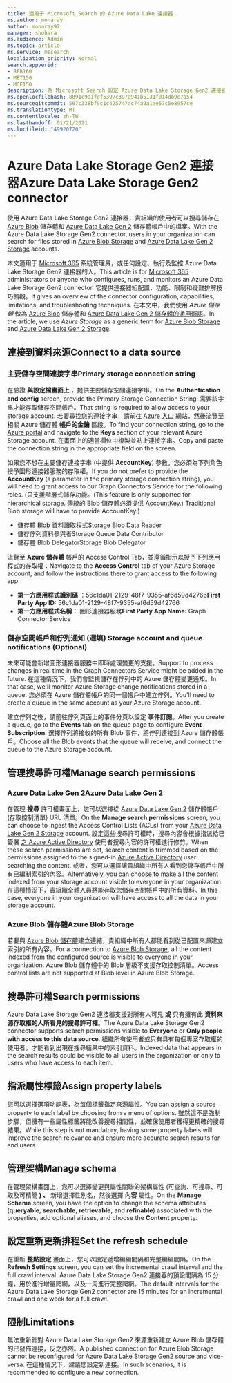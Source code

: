```yaml
---
title: 適用于 Microsoft Search 的 Azure Data Lake 連接器
ms.author: monaray
author: monaray97
manager: shohara
ms.audience: Admin
ms.topic: article
ms.service: mssearch
localization_priority: Normal
search.appverid:
- BFB160
- MET150
- MOE150
description: 為 Microsoft Search 設定 Azure Data Lake Storage Gen2 連接器
ms.openlocfilehash: 8891c9a1fdf5397c397a941b5131f014db9e7a54
ms.sourcegitcommit: 597c338bf9c1c425747ac74a9a1ae57c5e8957ce
ms.translationtype: MT
ms.contentlocale: zh-TW
ms.lasthandoff: 01/21/2021
ms.locfileid: "49920720"
---
```

# <a name="azure-data-lake-storage-gen2-connector"></a><span data-ttu-id="20744-103">Azure Data Lake Storage Gen2 連接器</span><span class="sxs-lookup"><span data-stu-id="20744-103">Azure Data Lake Storage Gen2 connector</span></span>

<span data-ttu-id="20744-104">使用 Azure Data Lake Storage Gen2 連接器，貴組織的使用者可以搜尋儲存在 [Azure Blob](https://docs.microsoft.com/azure/storage/blobs/storage-blobs-introduction) 儲存體和 [Azure Data Lake Gen 2](https://docs.microsoft.com/azure/storage/blobs/data-lake-storage-introduction) 儲存體帳戶中的檔案。</span><span class="sxs-lookup"><span data-stu-id="20744-104">With the Azure Data Lake Storage Gen2 connector, users in your organization can search for files stored in [Azure Blob Storage](https://docs.microsoft.com/azure/storage/blobs/storage-blobs-introduction) and [Azure Data Lake Gen 2 Storage](https://docs.microsoft.com/azure/storage/blobs/data-lake-storage-introduction) accounts.</span></span>

<span data-ttu-id="20744-105">本文適用于 [Microsoft 365](https://www.microsoft.com/microsoft-365) 系統管理員，或任何設定、執行及監控 Azure Data Lake Storage Gen2 連接器的人。</span><span class="sxs-lookup"><span data-stu-id="20744-105">This article is for [Microsoft 365](https://www.microsoft.com/microsoft-365) administrators or anyone who configures, runs, and monitors an Azure Data Lake Storage Gen2 connector.</span></span> <span data-ttu-id="20744-106">它提供連接器組配置、功能、限制和疑難排解技巧概觀。</span><span class="sxs-lookup"><span data-stu-id="20744-106">It gives an overview of the connector configuration, capabilities, limitations, and troubleshooting techniques.</span></span> <span data-ttu-id="20744-107">在本文中，我們使用 *Azure 儲存體* 做為 [Azure Blob](https://docs.microsoft.com/azure/storage/blobs/storage-blobs-introduction) 儲存體和 [Azure Data Lake Gen 2 儲存體的通用術語](https://docs.microsoft.com/azure/storage/blobs/data-lake-storage-introduction)。</span><span class="sxs-lookup"><span data-stu-id="20744-107">In the article, we use *Azure Storage* as a generic term for [Azure Blob Storage](https://docs.microsoft.com/azure/storage/blobs/storage-blobs-introduction) and [Azure Data Lake Gen 2 Storage](https://docs.microsoft.com/azure/storage/blobs/data-lake-storage-introduction).</span></span>

## <a name="connect-to-a-data-source"></a><span data-ttu-id="20744-108">連接到資料來源</span><span class="sxs-lookup"><span data-stu-id="20744-108">Connect to a data source</span></span>

### <a name="primary-storage-connection-string"></a><span data-ttu-id="20744-109">主要儲存空間連接字串</span><span class="sxs-lookup"><span data-stu-id="20744-109">Primary storage connection string</span></span>

<span data-ttu-id="20744-110">在驗證 **與設定檔畫面上** ，提供主要儲存空間連接字串。</span><span class="sxs-lookup"><span data-stu-id="20744-110">On the **Authentication and config** screen, provide the Primary Storage Connection String.</span></span> <span data-ttu-id="20744-111">需要該字串才能存取儲存空間帳戶。</span><span class="sxs-lookup"><span data-stu-id="20744-111">That string is required to allow access to your storage account.</span></span> <span data-ttu-id="20744-112">若要尋找您的連接字串，請前往 [Azure 入口](https://ms.portal.azure.com/#home) 網站，然後流覽至相關 Azure 儲存體 **帳戶的金鑰** 區段。</span><span class="sxs-lookup"><span data-stu-id="20744-112">To find your connection string, go to the [Azure portal](https://ms.portal.azure.com/#home) and navigate to the **Keys** section of your relevant Azure Storage account.</span></span> <span data-ttu-id="20744-113">在畫面上的適當欄位中複製並貼上連接字串。</span><span class="sxs-lookup"><span data-stu-id="20744-113">Copy and paste the connection string in the appropriate field on the screen.</span></span>

<span data-ttu-id="20744-114">如果您不想在主要儲存連接字串 (中提供 **AccountKey**) 參數，您必須為下列角色授予圖形連接器服務的存取權。</span><span class="sxs-lookup"><span data-stu-id="20744-114">If you do not prefer to provide the **AccountKey** (a parameter in the primary storage connection string), you will need to grant access to our Graph Connectors Service for the following roles.</span></span> <span data-ttu-id="20744-115"> (只支援階層式儲存功能。</span><span class="sxs-lookup"><span data-stu-id="20744-115">(This feature is only supported for hierarchical storage.</span></span> <span data-ttu-id="20744-116">傳統的 Blob 儲存體必須提供 AccountKey.) </span><span class="sxs-lookup"><span data-stu-id="20744-116">Traditional Blob storage will have to provide AccountKey.)</span></span>
* <span data-ttu-id="20744-117">儲存體 Blob 資料讀取程式</span><span class="sxs-lookup"><span data-stu-id="20744-117">Storage Blob Data Reader</span></span>
* <span data-ttu-id="20744-118">儲存佇列資料參與者</span><span class="sxs-lookup"><span data-stu-id="20744-118">Storage Queue Data Contributor</span></span>
* <span data-ttu-id="20744-119">儲存體 Blob Delegator</span><span class="sxs-lookup"><span data-stu-id="20744-119">Storage Blob Delegator</span></span>

<span data-ttu-id="20744-120">流覽至 **Azure 儲存體** 帳戶的 Access Control Tab，並遵循指示以授予下列應用程式的存取權：</span><span class="sxs-lookup"><span data-stu-id="20744-120">Navigate to the **Access Control** tab of your Azure Storage account, and follow the instructions there to grant access to the following app:</span></span>

* <span data-ttu-id="20744-121">**第一方應用程式識別碼** ：56c1da01-2129-48f7-9355-af6d59d42766</span><span class="sxs-lookup"><span data-stu-id="20744-121">**First Party App ID:** 56c1da01-2129-48f7-9355-af6d59d42766</span></span>
* <span data-ttu-id="20744-122">**第一方應用程式名稱：** 圖形連接器服務</span><span class="sxs-lookup"><span data-stu-id="20744-122">**First Party App Name:** Graph Connector Service</span></span>

### <a name="storage-account-and-queue-notifications-optional"></a><span data-ttu-id="20744-123">儲存空間帳戶和佇列通知 (選填) </span><span class="sxs-lookup"><span data-stu-id="20744-123">Storage account and queue notifications (Optional)</span></span>

<span data-ttu-id="20744-124">未來可能會新增圖形連接器服務中即時處理變更的支援。</span><span class="sxs-lookup"><span data-stu-id="20744-124">Support to process changes in real time in the Graph Connectors Service might be added in the future.</span></span> <span data-ttu-id="20744-125">在這種情況下，我們會監視儲存在佇列中的 Azure 儲存體變更通知。</span><span class="sxs-lookup"><span data-stu-id="20744-125">In that case, we'll monitor Azure Storage change notifications stored in a queue.</span></span> <span data-ttu-id="20744-126">您必須在 Azure 儲存體帳戶的同一個帳戶中建立佇列。</span><span class="sxs-lookup"><span data-stu-id="20744-126">You'll need to create a queue in the same account as your Azure Storage account.</span></span>

<span data-ttu-id="20744-127">建立佇列之後，請前往佇列頁面上的事件分頁以設定 **事件訂閱**。</span><span class="sxs-lookup"><span data-stu-id="20744-127">After you create a queue, go to the **Events** tab on the queue page to configure **Event Subscription**.</span></span> <span data-ttu-id="20744-128">選擇佇列將接收的所有 Blob 事件，將佇列連接到 Azure 儲存體帳戶。</span><span class="sxs-lookup"><span data-stu-id="20744-128">Choose all the Blob events that the queue will receive, and connect the queue to the Azure Storage account.</span></span>

## <a name="manage-search-permissions"></a><span data-ttu-id="20744-129">管理搜尋許可權</span><span class="sxs-lookup"><span data-stu-id="20744-129">Manage search permissions</span></span>

### <a name="azure-data-lake-gen-2"></a><span data-ttu-id="20744-130">Azure Data Lake Gen 2</span><span class="sxs-lookup"><span data-stu-id="20744-130">Azure Data Lake Gen 2</span></span>

<span data-ttu-id="20744-131">在管理 **搜尋** 許可權畫面上，您可以選擇從 [Azure Data Lake Gen 2](https://docs.microsoft.com/azure/storage/blobs/data-lake-storage-introduction) 儲存體帳戶 (存取控制清單) URL 清單。</span><span class="sxs-lookup"><span data-stu-id="20744-131">On the **Manage search permissions** screen, you can choose to ingest the Access Control Lists (ACLs) from your [Azure Data Lake Gen 2 Storage](https://docs.microsoft.com/azure/storage/blobs/data-lake-storage-introduction) account.</span></span> <span data-ttu-id="20744-132">設定這些搜尋許可權時，搜尋內容會根據指派給已簽署 [之 Azure Active Directory](https://docs.microsoft.com/azure/active-directory/) 使用者搜尋內容的許可權進行修剪。</span><span class="sxs-lookup"><span data-stu-id="20744-132">When these search permissions are set, search content is trimmed based on the permissions assigned to the signed-in [Azure Active Directory](https://docs.microsoft.com/azure/active-directory/) user searching the content.</span></span> <span data-ttu-id="20744-133">或者，您可以選擇讓貴組織中所有人看到您儲存帳戶中所有已編制索引的內容。</span><span class="sxs-lookup"><span data-stu-id="20744-133">Alternatively, you can choose to make all the content indexed from your storage account visible to everyone in your organization.</span></span> <span data-ttu-id="20744-134">在這種情況下，貴組織全體人員將能存取您儲存空間帳戶中的所有資料。</span><span class="sxs-lookup"><span data-stu-id="20744-134">In this case, everyone in your organization will have access to all the data in your storage account.</span></span>

### <a name="azure-blob-storage"></a><span data-ttu-id="20744-135">Azure Blob 儲存體</span><span class="sxs-lookup"><span data-stu-id="20744-135">Azure Blob Storage</span></span>

<span data-ttu-id="20744-136">若要與 [Azure Blob 儲存體](https://docs.microsoft.com/azure/storage/blobs/storage-blobs-introduction)建立連結，貴組織中所有人都能看到從已配置來源建立索引的所有內容。</span><span class="sxs-lookup"><span data-stu-id="20744-136">For a connection to [Azure Blob Storage](https://docs.microsoft.com/azure/storage/blobs/storage-blobs-introduction), all the content indexed from the configured source is visible to everyone in your organization.</span></span> <span data-ttu-id="20744-137">Azure Blob 儲存體中的 Blob 層級不支援存取控制清單。</span><span class="sxs-lookup"><span data-stu-id="20744-137">Access control lists are not supported at Blob level in Azure Blob Storage.</span></span>

## <a name="search-permissions"></a><span data-ttu-id="20744-138">搜尋許可權</span><span class="sxs-lookup"><span data-stu-id="20744-138">Search permissions</span></span>

<span data-ttu-id="20744-139">Azure Data Lake Storage Gen2 連接器支援對所有人可見 **或** 只有擁有此 **資料來源存取權的人所看見的搜尋許可權**。</span><span class="sxs-lookup"><span data-stu-id="20744-139">The Azure Data Lake Storage Gen2 connector supports search permissions visible to **Everyone** or **Only people with access to this data source**.</span></span> <span data-ttu-id="20744-140">組織所有使用者或只有具有每個專案存取權的使用者，才能看到出現在搜尋結果中的索引資料。</span><span class="sxs-lookup"><span data-stu-id="20744-140">Indexed data that appears in the search results could be visible to all users in the organization or only to users who have access to each item.</span></span>

## <a name="assign-property-labels"></a><span data-ttu-id="20744-141">指派屬性標籤</span><span class="sxs-lookup"><span data-stu-id="20744-141">Assign property labels</span></span>

<span data-ttu-id="20744-142">您可以選擇選項功能表，為每個標籤指定來源屬性。</span><span class="sxs-lookup"><span data-stu-id="20744-142">You can assign a source property to each label by choosing from a menu of options.</span></span> <span data-ttu-id="20744-143">雖然這不是強制步驟，但擁有一些屬性標籤將能改善搜尋相關性，並確保使用者獲得更精確的搜尋結果。</span><span class="sxs-lookup"><span data-stu-id="20744-143">While this step is not mandatory, having some property labels will improve the search relevance and ensure more accurate search results for end users.</span></span>

## <a name="manage-schema"></a><span data-ttu-id="20744-144">管理架構</span><span class="sxs-lookup"><span data-stu-id="20744-144">Manage schema</span></span>

<span data-ttu-id="20744-145">在管理架構畫面上，您可以選擇變更與屬性關聯的架構屬性 (可查詢、可搜尋、可取及可精簡 **) 、** 新增選擇性別名，然後選擇 **內容** 屬性。</span><span class="sxs-lookup"><span data-stu-id="20744-145">On the **Manage Schema** screen, you have the option to change the schema attributes (**queryable**, **searchable**, **retrievable**, and **refinable**) associated with the properties, add optional aliases, and choose the **Content** property.</span></span>

## <a name="set-the-refresh-schedule"></a><span data-ttu-id="20744-146">設定重新更新排程</span><span class="sxs-lookup"><span data-stu-id="20744-146">Set the refresh schedule</span></span>

<span data-ttu-id="20744-147">在重新 **整點設定** 畫面上，您可以設定遞增編編間隔和完整編編間隔。</span><span class="sxs-lookup"><span data-stu-id="20744-147">On the **Refresh Settings** screen, you can set the incremental crawl interval and the full crawl interval.</span></span> <span data-ttu-id="20744-148">Azure Data Lake Storage Gen2 連接器的預設間隔為 15 分鐘，用於進行增量爬網，以及一周進行完整爬網。</span><span class="sxs-lookup"><span data-stu-id="20744-148">The default intervals for the Azure Data Lake Storage Gen2 connector are 15 minutes for an incremental crawl and one week for a full crawl.</span></span>

## <a name="limitations"></a><span data-ttu-id="20744-149">限制</span><span class="sxs-lookup"><span data-stu-id="20744-149">Limitations</span></span>

<span data-ttu-id="20744-150">無法重新針對 Azure Data Lake Storage Gen2 來源重新建立 Azure Blob 儲存體的已發佈連接，反之亦然。</span><span class="sxs-lookup"><span data-stu-id="20744-150">A published connection for Azure Blob Storage cannot be reconfigured for Azure Data Lake Storage Gen2 source and vice-versa.</span></span> <span data-ttu-id="20744-151">在這種情況下，建議您設定新連接。</span><span class="sxs-lookup"><span data-stu-id="20744-151">In such scenarios, it is recommended to configure a new connection.</span></span>
